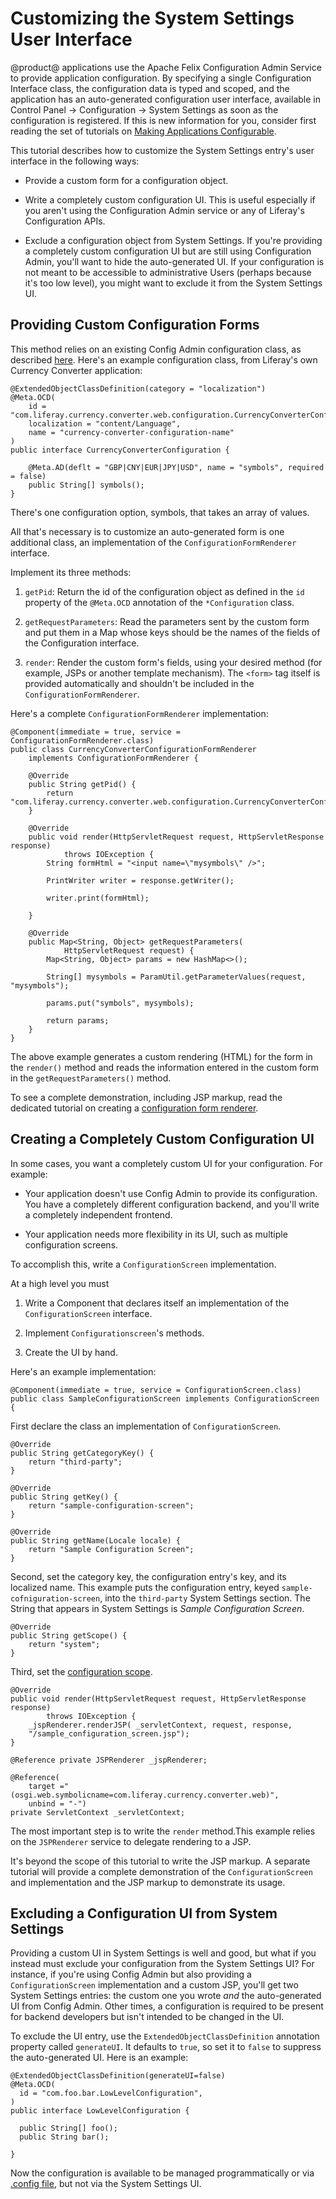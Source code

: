 # Customizing the System Settings User Interface [](id=customizing-the-system-settings-user-interface)

@product@ applications use the Apache Felix Configuration Admin Service to
provide application configuration. By specifying a single Configuration
Interface class, the configuration data is typed and scoped, and the application
has an auto-generated configuration user interface, available in Control Panel &rarr;
Configuration &rarr; System Settings as soon as the configuration is registered.
If this is new information for you, consider first reading the set of tutorials
on 
[Making Applications Configurable](/develop/tutorials/-/knowledge_base/7-1/making-applications-configurable).

This tutorial describes how to customize the System Settings entry's user
interface in the following ways:

- Provide a custom form for a configuration object.

- Write a completely custom configuration UI. This is useful especially if you
    aren't using the Configuration Admin service or any of Liferay's
    Configuration APIs.

- Exclude a configuration object from System Settings. If you're providing a
    completely custom configuration UI but are still using Configuration Admin,
    you'll want to hide the auto-generated UI. If your configuration is not
    meant to be accessible to administrative Users (perhaps because it's too low
    level), you might want to exclude it from the System Settings UI.

## Providing Custom Configuration Forms [](id=providing-custom-configuration-forms)

This method relies on an existing Config Admin configuration class, as described
[here](/develop/tutorials/-/knowledge_base/7-1/making-applications-configurable). 
Here's an example configuration class, from Liferay's own Currency Converter
application:

    @ExtendedObjectClassDefinition(category = "localization")
    @Meta.OCD(
        id = "com.liferay.currency.converter.web.configuration.CurrencyConverterConfiguration",
        localization = "content/Language",
        name = "currency-converter-configuration-name"
    )
    public interface CurrencyConverterConfiguration {

        @Meta.AD(deflt = "GBP|CNY|EUR|JPY|USD", name = "symbols", required = false)
        public String[] symbols();
    }

There's one configuration option, symbols, that takes an array of values. 

All that's necessary is to customize an auto-generated form is one additional
class, an implementation of the `ConfigurationFormRenderer` interface.

Implement its three methods:

1.  `getPid`: Return the id of the configuration object as defined in the `id`
    property of the `@Meta.OCD` annotation of the `*Configuration` class.

2.  `getRequestParameters`: Read the parameters sent by the custom form and put
    them in a Map whose keys should be the names of the fields of the
    Configuration interface.

3.  `render`: Render the custom form's fields, using your desired method (for
    example, JSPs or another template mechanism). The `<form>` tag itself is
    provided automatically and shouldn't be included in the
    `ConfigurationFormRenderer`.

Here's a complete `ConfigurationFormRenderer` implementation:

    @Component(immediate = true, service = ConfigurationFormRenderer.class)
    public class CurrencyConverterConfigurationFormRenderer
        implements ConfigurationFormRenderer {

        @Override
        public String getPid() {
            return "com.liferay.currency.converter.web.configuration.CurrencyConverterConfiguration";
        }

        @Override
        public void render(HttpServletRequest request, HttpServletResponse response)
                throws IOException {
            String formHtml = "<input name=\"mysymbols\" />";

            PrintWriter writer = response.getWriter();

            writer.print(formHtml);

        }

        @Override
        public Map<String, Object> getRequestParameters(
                HttpServletRequest request) {
            Map<String, Object> params = new HashMap<>();

            String[] mysymbols = ParamUtil.getParameterValues(request, "mysymbols");

            params.put("symbols", mysymbols);

            return params;
        }
    }

The above example generates a custom rendering (HTML) for the form in the
`render()` method and reads the information entered in the custom form in the
`getRequestParameters()` method.

To see a complete demonstration, including JSP markup, read the dedicated
tutorial on creating a 
[configuration form renderer](/develop/tutorials/-/knowledge_base/7-1/configuration-form-renderer).

## Creating a Completely Custom Configuration UI [](id=creating-a-completely-custom-configuration-ui)

In some cases, you want a completely custom UI for your configuration. For
example: 

- Your application doesn't use Config Admin to provide its configuration. You
    have a completely different configuration backend, and you'll write a
    completely independent frontend.

- Your application needs more flexibility in its UI, such as multiple
    configuration screens.

To accomplish this, write a `ConfigurationScreen` implementation.

At a high level you must

1.  Write a Component that declares itself an implementation of the
    `ConfigurationScreen` interface.

2.  Implement `Configurationscreen`'s methods.

3.  Create the UI by hand.

Here's an example implementation:

    @Component(immediate = true, service = ConfigurationScreen.class) 
    public class SampleConfigurationScreen implements ConfigurationScreen {

First declare the class an implementation of `ConfigurationScreen`.

    @Override 
    public String getCategoryKey() { 
        return "third-party"; 
    }

    @Override 
    public String getKey() { 
        return "sample-configuration-screen"; 
    }

    @Override 
    public String getName(Locale locale) { 
        return "Sample Configuration Screen"; 
    }

Second, set the category key, the configuration entry's key, and its localized
name. This example puts the configuration entry, keyed
`sample-cofniguration-screen`, into the `third-party` System Settings section.
The String that appears in System Settings is _Sample Configuration Screen_.

    @Override 
    public String getScope() { 
        return "system"; 
    }

Third, set the 
[configuration scope](/develop/tutorials/-/knowledge_base/7-1/scoping-configurations).

    @Override 
    public void render(HttpServletRequest request, HttpServletResponse response) 
            throws IOException {
        _jspRenderer.renderJSP( _servletContext, request, response,
        "/sample_configuration_screen.jsp"); 
    }

    @Reference private JSPRenderer _jspRenderer;

    @Reference(
        target ="(osgi.web.symbolicname=com.liferay.currency.converter.web)", 
        unbind = "-")
    private ServletContext _servletContext;

The most important step is to write the `render` method.This example relies on
the `JSPRenderer` service to delegate rendering to a JSP.

It's beyond the scope of this tutorial to write the JSP markup. A separate
tutorial will provide a complete demonstration of the `ConfigurationScreen` and
implementation and the JSP markup to demonstrate its usage.

## Excluding a Configuration UI from System Settings [](id=excluding-a-configuration-ui-from-system-settings)

Providing a custom UI in System Settings is well and good, but what if you
instead must exclude your configuration from the System Settings UI? For
instance, if you're using Config Admin but also providing a
`ConfigurationScreen` implementation and a custom JSP, you'll get two System
Settings entries: the custom one you wrote _and_ the auto-generated UI from
Config Admin. Other times, a configuration is required to be present for backend
developers but isn't intended to be changed in the UI.

To exclude the UI entry, use the `ExtendedObjectClassDefinition` annotation
property called `generateUI`. It defaults to `true`, so set it to `false` to
suppress the auto-generated UI. Here is an example:

    @ExtendedObjectClassDefinition(generateUI=false)
    @Meta.OCD(
      id = "com.foo.bar.LowLevelConfiguration",
    )
    public interface LowLevelConfiguration {

      public String[] foo();
      public String bar();

    }

Now the configuration is available to be managed programmatically or via
[.config
file](/discover/portal/-/knowledge_base/7-1/understanding-system-configuration-files),
but not via the System Settings UI.
